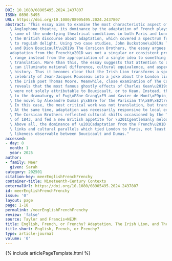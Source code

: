 ```yaml
---
DOI: 10.1080/08905495.2024.2437807
ISSN: 0890-5495
URL: https://doi.org/10.1080/08905495.2024.2437807
abstract: "This essay aims to examine the most characteristic aspect of the nineteenth-century\
  \ Anglophone theatre, its dominance by the adaptation of French plays. It lays out\
  \ some of the underlying theatrical conditions in both Paris and London, and examines\
  \ the British discourse about adaptation, which covered a spectrum from condemnation\
  \ to roguish delight. Using two case studies, John Buckstone\u2019s The Irish Lion\
  \ and Dion Boucicault\u2019s The Corsican Brothers, the essay argues that \u201C\
  adaptation from the French\u201D was not a singular or consistent process. It could\
  \ range instead from the appropriation of a single idea to something close to direct\
  \ translation. More than this, the essay suggests that attention to adaptive processes\
  \ can illuminate national difference, cultural equivalence, and aspects of theatre\
  \ history. Thus it becomes clear that the Irish Lion transforms a spoof on the Parisian\
  \ celebrity of Jean-Jacques Rousseau into a joke about the London lionization of\
  \ the Irish poet Thomas Moore. Meanwhile, close examination of The Corsican Brothers\
  \ reveals that the most famous ghostly effects of Charles Kean\u2019s 1852 staging\
  \ were not solely attributable to Boucicault, or to Kean. Instead, they responded\
  \ to the dramaturgy of Eug\xE8ne Grang\xE9 and Xavier de Mont\xE9pin, who adapted\
  \ the novel by Alexandre Dumas p\xE8re for the Parisian Th\xE9\xE2tre Historique.\
  \ In this case, the most critical work was not translation, but transmediation.\
  \ At the same time, adaptation was necessarily responsive to local expectations.\
  \ The Corsican Brothers reflected cultural shifts occasioned by the Theatres Act\
  \ of 1843, and fed a new British appetite for \u201Cgentlemanly melodrama.\u201D\
  \ Above all, the dominance of \u201Cadaptation from the French\u201D relied on personal\
  \ links and cultural parallels which tied London to Paris, not least in the reputational\
  \ likeness observable between Boucicault and Dumas."
accessed:
- day: 8
  month: 1
  year: 2025
author:
- family: Meer
  given: Sarah
category: 202501
citation-key: meerEnglishFrenchFrenchy
container-title: Nineteenth-Century Contexts
externalUrl: https://doi.org/10.1080/08905495.2024.2437807
id: meerEnglishFrenchFrenchy
issue: '0'
layout: page
page: 1-18
permalink: /meerEnglishFrenchFrenchy
review: 'false'
source: Taylor and Francis+NEJM
title: English, French, or Frenchy? Adaptation, The Irish Lion, and The Corsican Brothers
title-short: English, French, or Frenchy?
type: article-journal
volume: '0'
---
```

{% include articlePageTemplate.html %}